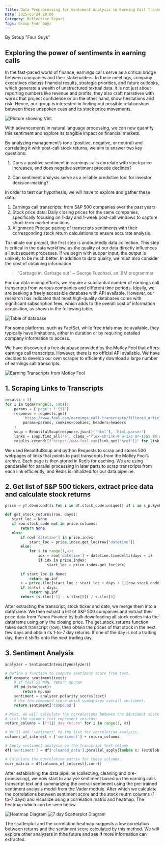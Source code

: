 ```yaml
---
Title: Data Preprocessing for Sentiment Analysis in Earning Call Transcripts (by Group "Four Guys")
Date: 2025-03-24 20:00
Category: Reflective Report
Tags: Group Four Guys
---
```


By Group "Four Guys"

## Exploring the power of sentiments in earning calls

In the fast-paced world of finance, earnings calls serve as a critical bridge between companies and their stakeholders. In these meetings, company executives discuss financial results, strategic priorities, and future outlooks, which generate a wealth of unstructured textual data. It is not just about reporting numbers like revenue and profits, they also craft narratives with words that project confidence or on the other hand, show hesitations and risk. Hence, our group is interested in finding out possible relationships between these unspoken cues and its stock price movements.

![Picture showing Vint]({static}/images/Four-Guys_01_Vint.png)

With advancements in natural language processing, we can now quantify this sentiment and explore its tangible impact on financial markets.

By analyzing management’s tone (positive, negative, or neutral) and correlating it with post-call stock returns, we aim to answer two key questions:

1. Does a positive sentiment in earnings calls correlate with stock price increases, and does negative sentiment precede declines?

2. Can sentiment analysis serve as a reliable predictive tool for investor decision-making?

In order to test our hypothesis, we will have to explore and gather these data:

1. Earnings call transcripts: from S&P 500 companies over the past years 
2. Stock price data: Daily closing prices for the same companies, specifically focusing on 1-day and 1-week post-call windows to capture short-term market reactions.
3. Alignment: Precise pairing of transcripts sentiments with their corresponding stock return calculations to ensure accurate analysis.


To initiate our project, the first step is undoubtedly data collection. This step is critical in the data workflow, as the quality of our data directly influences all subsequent processes. If we begin with subpar input, the output is unlikely to be much better. In addition to data quality, we must also consider the cost of obtaining information.

>“Garbage in, Garbage out” ~ George Fuechsel, an IBM programmer

For our data mining efforts, we require a substantial number of earnings call transcripts from various companies and different time periods. Ideally, we are seeking a freely accessible database with API available. However, our research has indicated that most high-quality databases come with significant subscription fees, which adds to the overall cost of information acquisition, as shown in the following table.

![Table of database]({static}/images/Four-Guys_01_Table.png)

For some platforms, such as FactSet, while free trials may be available, they typically have limitations, either in duration or by requiring detailed company information to access.

We have discovered a free database provided by the Motley Fool that offers earnings call transcripts. However, there is no official API available. We have decided to develop our own scraper to efficiently download a large number of earnings call transcripts. 

![Earning Transcripts from Motley Fool]({static}/images/Four-Guys_01_Earnings.png)

## 1. Scraping Links to Transcripts  

```python
results = []
for i in tqdm(range(1, 500)):
    params = {'page': f'{i}'}
    response = requests.get(
        'https://www.fool.com/earnings-call-transcripts/filtered_articles_by_page/',
        params=params, cookies=cookies, headers=headers
    )
    soup = BeautifulSoup(response.json()['html'], 'html.parser')
    links = soup.find_all('a', class_="flex-shrink-0 w-1/3 mr-16px sm:w-auto")
    results.extend([f"https://www.fool.com{link.get('href')}" for link in links])
```
We used BeautifulSoup and python Requests to scrap and stores 500 webpages of links that points to past transcripts from the Motley Fool’s archive. Each page is then stored in Redis for caching. 
We are using pandarallel for parallel processing in later parts to scrap transcripts from each link efficiently, and Redis is initialized for our data pipeline. 




## 2. Get list of S&P 500 tickers, extract price data and calculate stock returns 
```python
price = yf.download([i for i in df.stock_code.unique() if i in s_p.Symbol.to_list()], period='4y')

def get_stock_returns(row, days):
   start_loc = None
   if row.stock_code not in price.columns:
       return None
   else:
       if row['datetime'] in price.index:
           start_loc = price.index.get_loc(row['datetime'])
       else:
           for i in range(1,4):
               idx = row['datetime'] + datetime.timedelta(days = i)
               if idx in price.index:
                   start_loc = price.index.get_loc(idx)
      
       if start_loc is None:
           return np.inf
       s = price.iloc[start_loc : start_loc + days + 1][row.stock_code]
       if len(s) < days:
           return np.inf
       return (s.iloc[-1] - s.iloc[0]) / s.iloc[0]
```
After extracting the transcript, stock ticker and date, we merge them into a dataframe. We then extract a list of S&P 500 companies and extract their price data from Yahoo Finance by bulk downloading all stock codes into the dataframe using only the closing price. The get_stock_returns function takes each transcript (row), then obtain the prices of that stock in the next few days and obtain its 1-to-7 day returns. If one of the day is not a trading day, then it shifts onto the next trading day. 

## 3. Sentiment Analysis

```python
analyzer = SentimentIntensityAnalyzer()

# Define a function to compute sentiment score from text.
def compute_sentiment(text):
    # If text is NaN, return np.nan
    if pd.isna(text):
        return np.nan
    sentiment = analyzer.polarity_scores(text)
    # Use the compound score which summarizes overall sentiment.
    return sentiment['compound']

# Next, we will calculate the correlations between the sentiment score and the return columns.
# List the columns that represent returns:
return_columns = [f"{i}_day_return" for i in range(1, 8)]

# We'll add 'sentiment' to the list for correlation analysis.
columns_of_interest = ['sentiment'] + return_columns

# Apply sentiment analysis on the transcript text column
df['sentiment'] = df['cleaned_data'].parallel_apply(lambda x: TextBlob(x).sentiment.polarity)

# Calculate the correlation matrix for these columns.
corr_matrix = df[columns_of_interest].corr()

```

After establishing the data pipeline (collecting, cleaning and pre-proecssing), we now start to analyse sentiment based on the earning calls transcript text and summarizing the overall sentiment using the pre-trained sentiment analysis model from the Vader module. After which we calculate the correlations between sentiment score and the stock reutrn columns (1-to-7 days) and visualize using a correlation matrix and heatmap. The heatmap which can be seen below.

![Heatmap Diagram]({static}/images/Four-Guys_01_Heatmap.png)
![7 day Scatterplot Diagram]({static}/images/Four-Guys_01_Scatter.png)


The scatterplot and the correlation heatmap suggests a low correlation between returns and the sentiment score calculated by this method. We will explore other analyzers in thhe future and see if more information can extracted.
